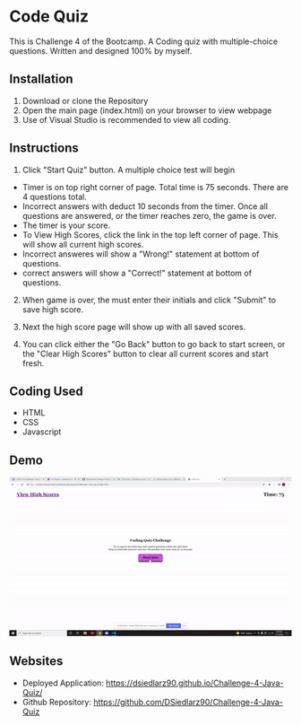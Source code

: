 # Code Quiz
This is Challenge 4 of the Bootcamp. A Coding quiz with multiple-choice questions. Written and designed 100% by myself.

## Installation
1. Download or clone the Repository
2. Open the main page (index.html) on your browser to view webpage
3. Use of Visual Studio is recommended to view all coding.

## Instructions
1. Click "Start Quiz" button. A multiple choice test will begin
  * Timer is on top right corner of page. Total time is 75 seconds. There are 4 questions total.
  * Incorrect answers with deduct 10 seconds from the timer. Once all questions are answered, or the timer reaches zero, the game is over.
  * The timer is your score.
  * To View High Scores, click the link in the top left corner of page. This will show all current high scores.
  * Incorrect answeres will show a "Wrong!" statement at bottom of questions.
  * correct answers will show a "Correct!" statement at bottom of questions.

2. When game is over, the must enter their initials and click "Submit" to save high score.

3. Next the high score page will show up with all saved scores.

4. You can click either the "Go Back" button to go back to start screen, or the "Clear High Scores" button to clear all current scores and start fresh.

## Coding Used
* HTML
* CSS
* Javascript

## Demo
![Code Quiz Demo](assets/images/demo-gif.gif)
## Websites
* Deployed Application: https://dsiedlarz90.github.io/Challenge-4-Java-Quiz/
* Github Repository: https://github.com/DSiedlarz90/Challenge-4-Java-Quiz
